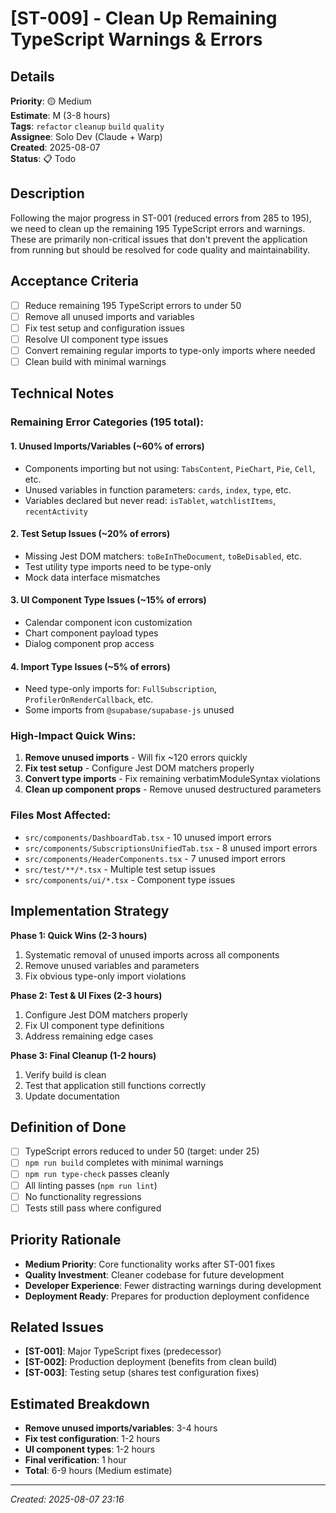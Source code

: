 # [ST-009] - Clean Up Remaining TypeScript Warnings & Errors

## Details
**Priority**: 🟡 Medium  
**Estimate**: M (3-8 hours)  
**Tags**: `refactor` `cleanup` `build` `quality`  
**Assignee**: Solo Dev (Claude + Warp)  
**Created**: 2025-08-07  
**Status**: 📋 Todo  

## Description
Following the major progress in ST-001 (reduced errors from 285 to 195), we need to clean up the remaining 195 TypeScript errors and warnings. These are primarily non-critical issues that don't prevent the application from running but should be resolved for code quality and maintainability.

## Acceptance Criteria
- [ ] Reduce remaining 195 TypeScript errors to under 50
- [ ] Remove all unused imports and variables
- [ ] Fix test setup and configuration issues
- [ ] Resolve UI component type issues
- [ ] Convert remaining regular imports to type-only imports where needed
- [ ] Clean build with minimal warnings

## Technical Notes
### Remaining Error Categories (195 total):

#### 1. Unused Imports/Variables (~60% of errors)
- Components importing but not using: `TabsContent`, `PieChart`, `Pie`, `Cell`, etc.
- Unused variables in function parameters: `cards`, `index`, `type`, etc.
- Variables declared but never read: `isTablet`, `watchlistItems`, `recentActivity`

#### 2. Test Setup Issues (~20% of errors)  
- Missing Jest DOM matchers: `toBeInTheDocument`, `toBeDisabled`, etc.
- Test utility type imports need to be type-only
- Mock data interface mismatches

#### 3. UI Component Type Issues (~15% of errors)
- Calendar component icon customization
- Chart component payload types
- Dialog component prop access

#### 4. Import Type Issues (~5% of errors)
- Need type-only imports for: `FullSubscription`, `ProfilerOnRenderCallback`, etc.
- Some imports from `@supabase/supabase-js` unused

### High-Impact Quick Wins:
1. **Remove unused imports** - Will fix ~120 errors quickly
2. **Fix test setup** - Configure Jest DOM matchers properly  
3. **Convert type imports** - Fix remaining verbatimModuleSyntax violations
4. **Clean up component props** - Remove unused destructured parameters

### Files Most Affected:
- `src/components/DashboardTab.tsx` - 10 unused import errors
- `src/components/SubscriptionsUnifiedTab.tsx` - 8 unused import errors  
- `src/components/HeaderComponents.tsx` - 7 unused import errors
- `src/test/**/*.tsx` - Multiple test setup issues
- `src/components/ui/*.tsx` - Component type issues

## Implementation Strategy
**Phase 1: Quick Wins (2-3 hours)**
1. Systematic removal of unused imports across all components
2. Remove unused variables and parameters  
3. Fix obvious type-only import violations

**Phase 2: Test & UI Fixes (2-3 hours)**  
1. Configure Jest DOM matchers properly
2. Fix UI component type definitions
3. Address remaining edge cases

**Phase 3: Final Cleanup (1-2 hours)**
1. Verify build is clean
2. Test that application still functions correctly
3. Update documentation

## Definition of Done
- [ ] TypeScript errors reduced to under 50 (target: under 25)
- [ ] `npm run build` completes with minimal warnings
- [ ] `npm run type-check` passes cleanly
- [ ] All linting passes (`npm run lint`)
- [ ] No functionality regressions
- [ ] Tests still pass where configured

## Priority Rationale
- **Medium Priority**: Core functionality works after ST-001 fixes
- **Quality Investment**: Cleaner codebase for future development
- **Developer Experience**: Fewer distracting warnings during development
- **Deployment Ready**: Prepares for production deployment confidence

## Related Issues
- **[ST-001]**: Major TypeScript fixes (predecessor)
- **[ST-002]**: Production deployment (benefits from clean build)
- **[ST-003]**: Testing setup (shares test configuration fixes)

## Estimated Breakdown
- **Remove unused imports/variables**: 3-4 hours
- **Fix test configuration**: 1-2 hours  
- **UI component types**: 1-2 hours
- **Final verification**: 1 hour
- **Total**: 6-9 hours (Medium estimate)

---
*Created: 2025-08-07 23:16*
